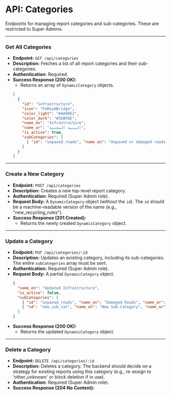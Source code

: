 # API: Categories

Endpoints for managing report categories and sub-categories. These are restricted to Super Admins.

---

### Get All Categories

-   **Endpoint:** `GET /api/categories`
-   **Description:** Fetches a list of all report categories and their sub-categories.
-   **Authentication:** Required.
-   **Success Response (200 OK):**
    -   Returns an array of `DynamicCategory` objects.
    ```json
    [
      {
        "id": "infrastructure",
        "icon": "FaRoadBridge",
        "color_light": "#4A90E2",
        "color_dark": "#5EBFDE",
        "name_en": "Infrastructure",
        "name_ar": "البنية التحتية",
        "is_active": true,
        "subCategories": [
          { "id": "unpaved_roads", "name_en": "Unpaved or damaged roads", "name_ar": "طرق غير معبدة أو متضررة" }
        ]
      }
    ]
    ```

---

### Create a New Category

-   **Endpoint:** `POST /api/categories`
-   **Description:** Creates a new top-level report category.
-   **Authentication:** Required (Super Admin role).
-   **Request Body:** A `DynamicCategory` object (without the `id`). The `id` should be a machine-readable version of the name (e.g., "new_recycling_rules").
-   **Success Response (201 Created):**
    -   Returns the newly created `DynamicCategory` object.

---

### Update a Category

-   **Endpoint:** `PUT /api/categories/:id`
-   **Description:** Updates an existing category, including its sub-categories. The entire `subCategories` array must be sent.
-   **Authentication:** Required (Super Admin role).
-   **Request Body:** A partial `DynamicCategory` object.
    ```json
    {
      "name_en": "Updated Infrastructure",
      "is_active": false,
      "subCategories": [
        { "id": "unpaved_roads", "name_en": "Damaged Roads", "name_ar": "طرق متضررة" },
        { "id": "new_sub_cat", "name_en": "New Sub-Category", "name_ar": "فئة فرعية جديدة" }
      ]
    }
    ```
-   **Success Response (200 OK):**
    -   Returns the updated `DynamicCategory` object.

---

### Delete a Category

-   **Endpoint:** `DELETE /api/categories/:id`
-   **Description:** Deletes a category. The backend should decide on a strategy for existing reports using this category (e.g., re-assign to 'other_unknown' or block deletion if in use).
-   **Authentication:** Required (Super Admin role).
-   **Success Response (204 No Content):**
